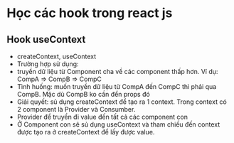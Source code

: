 # Học các hook trong react js

## Hook useContext
+ createContext, useContext
+ Trường hợp sử dụng:
+ truyền dữ liệu từ Component cha về các component thấp hơn. Ví dụ: CompA => CompB => CompC
+ Tình huống: muốn truyền dữ liệu từ CompA đến CompC thì phải qua CompB. Mặc dù CompB ko cần đển props đó
+ Giải quyết: sủ dụng createContext để tạo ra 1 context. Trong context có 2 component là Provider và Consumber.
+ Provider để truyền đi value đến tất cả các component con
+ Ở Component con sẽ sủ dụng useContext và tham chiếu đến context được tạo ra ở createContext để lấy được value.
